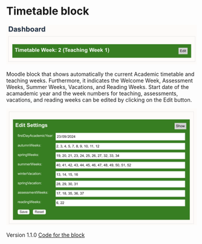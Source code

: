 # Timetable block

![Image that shows the timetable block on the dashboard](img/timetable.png)

Moodle block that shows automatically the current Academic timetable and teaching weeks. Furthermore, it indicates the Welcome Week, Assessment Weeks, Summer Weeks, Vacations, and Reading Weeks. Start date of the acamademic year and the week numbers for teaching, assessments, vacations, and reading weeks can be edited by clicking on the Edit button.

![Image that shows editing the links](img/timetable_edit.png)

Version 1.1.0 [Code for the block](timetableweek.html)
